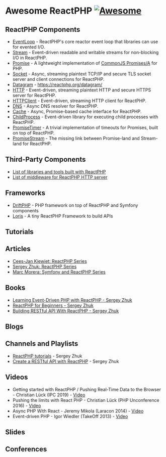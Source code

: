 # Awesome ReactPHP [![Awesome](https://cdn.rawgit.com/sindresorhus/awesome/d7305f38d29fed78fa85652e3a63e154dd8e8829/media/badge.svg)](https://github.com/sindresorhus/awesome)

## ReactPHP Components

- [EventLoop](https://reactphp.org/event-loop/) - ReactPHP's core reactor event loop that libraries can use for evented I/O.
- [Stream](https://reactphp.org/stream/) - Event-driven readable and writable streams for non-blocking I/O in ReactPHP.
- [Promise](https://reactphp.org/promise/) - A lightweight implementation of [CommonJS Promises/A](http://wiki.commonjs.org/wiki/Promises/A) for PHP.
- [Socket](https://reactphp.org/socket/) - Async, streaming plaintext TCP/IP and secure TLS socket server and client connections for ReactPHP.
- [Datagram](https://reactphp.org/datagram/) - https://reactphp.org/datagram/
- [HTTP](https://reactphp.org/http/) - Event-driven, streaming plaintext HTTP and secure HTTPS server for ReactPHP.
- [HTTPClient](https://reactphp.org/http-client/) - Event-driven, streaming HTTP client for ReactPHP.
- [DNS](https://reactphp.org/dns/) - Async DNS resolver for ReactPHP.
- [Cache](https://reactphp.org/cache/) - Async, Promise-based cache interface for ReactPHP.
- [ChildProcess](https://reactphp.org/child-process/) - Event-driven library for executing child processes with ReactPHP.
- [PromiseTimer](https://reactphp.org/promise-timer/) - A trivial implementation of timeouts for Promises, built on top of ReactPHP.
- [PromiseStream](https://reactphp.org/promise-stream/) - The missing link between Promise-land and Stream-land for ReactPHP.

## Third-Party Components

 - [List of libraries and tools built with ReactPHP](https://github.com/reactphp/reactphp/wiki/Users)
 - [List of middleware for ReactPHP HTTP server](https://github.com/reactphp/http/wiki/Middleware)

## Frameworks

- [DriftPHP](https://driftphp.io) - PHP framework on top of ReactPHP and Symfony components
- [Loris](https://packagist.org/packages/heartbeat/loris) - A tiny ReactPHP Framework to build APIs

## Tutorials

## Articles
- [Cees-Jan Kiewiet: ReactPHP Series](https://blog.wyrihaximus.net/categories/reactphp-series/)
- [Sergey Zhuk: ReactPHP Series](https://sergeyzhuk.me/reactphp-series)
- [Marc Morera: Symfony and ReactPHP Series](https://medium.com/@apisearch/symfony-and-reactphp-series-82082167f6fb)


## Books

- [Learning Event-Driven PHP with ReactPHP - Sergey Zhuk](https://leanpub.com/event-driven-php)
- [ReactPHP for Beginners - Sergey Zhuk](https://leanpub.com/reactphp-for-beginners)
- [Building RESTful API With ReactPHP - Sergey Zhuk](https://leanpub.com/building-restful-api-with-reactphp)

## Blogs

## Channels and Playlists

- [ReactPHP tutorials](https://www.youtube.com/playlist?list=PLKIEFFgNQYpVmUAKUjT_BRYYOdMHwGt0v) - Sergey Zhuk
- [Create a RESTful API with ReactPHP](https://www.youtube.com/playlist?list=PLKIEFFgNQYpWeEvjglhMKUsM1xxKAwgcs) - Sergey Zhuk

## Videos

- Getting started with ReactPHP / Pushing Real-Time Data to the Browser - Christian Lück (IPC 2019) - [Video](https://www.youtube.com/watch?v=XoDBtz5P8q8)
- Pushing the limits with React PHP - Christian Lück (PHP Unconference 2016) - [Video](https://www.youtube.com/watch?v=-5ZdGUvOqx4)
- Async PHP With React - Jeremy Mikola (Laracon 2014) - [Video](https://www.youtube.com/watch?v=s6xrnYae1FU)
- Event-driven PHP - Igor Wiedler (TakeOff 2013) - [Video](https://www.youtube.com/watch?v=MWNcItWuKpI)

## Slides

## Conferences
